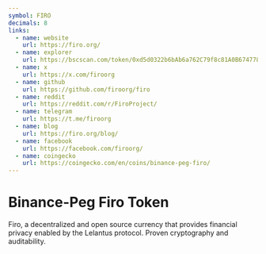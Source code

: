 ```yaml
---
symbol: FIRO
decimals: 8
links:
  - name: website
    url: https://firo.org/
  - name: explorer
    url: https://bscscan.com/token/0xd5d0322b6bAb6a762C79f8c81A0B674778E13aeD
  - name: x
    url: https://x.com/firoorg
  - name: github
    url: https://github.com/firoorg/firo
  - name: reddit
    url: https://reddit.com/r/FiroProject/
  - name: telegram
    url: https://t.me/firoorg
  - name: blog
    url: https://firo.org/blog/
  - name: facebook
    url: https://facebook.com/firoorg/
  - name: coingecko
    url: https://coingecko.com/en/coins/binance-peg-firo/
---
```


# Binance-Peg Firo Token

Firo, a decentralized and open source currency that provides financial privacy enabled by the Lelantus protocol. Proven cryptography and auditability.
